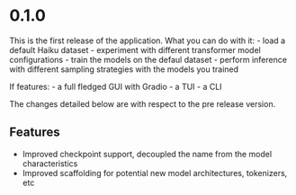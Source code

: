 # 0.1.0

This is the first release of the application.
What you can do with it:
    - load a default Haiku dataset
    - experiment with different transformer model configurations
    - train the models on the defaul dataset
    - perform inference with different sampling strategies with the models you trained

If features:
    - a full fledged GUI with Gradio
    - a TUI
    - a CLI

The changes detailed below are with respect to the pre release version.

## Features

- Improved checkpoint support, decoupled the name from the model characteristics
- Improved scaffolding for potential new model architectures, tokenizers, etc
